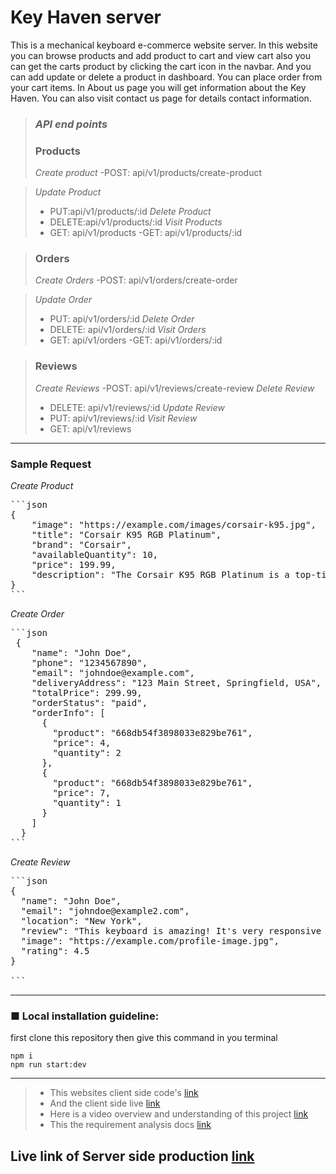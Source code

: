 # Key Haven server

This is a mechanical keyboard e-commerce website server. In this website you can browse products and add product to cart and view cart also you can get the carts product by clicking the cart icon in the navbar. And you can add update or delete a product in dashboard. You can place order from your cart items. In About us page you will get information about the Key Haven. You can also visit contact us page for details contact information.

> ### _API end points_
>
> ### Products
>
> _Create product_
> -POST: api/v1/products/create-product

> _Update Product_
>
> - PUT:api/v1/products/:id
>   _Delete Product_
> - DELETE:api/v1/products/:id
>   _Visit Products_
> - GET: api/v1/products
>   -GET: api/v1/products/:id

> ### Orders
>
> _Create Orders_
> -POST: api/v1/orders/create-order

> _Update Order_
>
> - PUT: api/v1/orders/:id
>   _Delete Order_
> - DELETE: api/v1/orders/:id
>   _Visit Orders_
> - GET: api/v1/orders
>   -GET: api/v1/orders/:id

> ### Reviews
>
> _Create Reviews_
> -POST: api/v1/reviews/create-review
> _Delete Review_
>
> - DELETE: api/v1/reviews/:id
>   _Update Review_
> - PUT: api/v1/reviews/:id
>   _Visit Review_
> - GET: api/v1/reviews

---

### Sample Request

_Create Product_

<pre>
```json
{
    "image": "https://example.com/images/corsair-k95.jpg",
    "title": "Corsair K95 RGB Platinum",
    "brand": "Corsair",
    "availableQuantity": 10,
    "price": 199.99,
    "description": "The Corsair K95 RGB Platinum is a top-tier mechanical keyboard featuring customizable RGB lighting and durable key switches."
}
```
</pre>

_Create Order_

<pre>
```json
 {
    "name": "John Doe",
    "phone": "1234567890",
    "email": "johndoe@example.com",
    "deliveryAddress": "123 Main Street, Springfield, USA",
    "totalPrice": 299.99,
    "orderStatus": "paid",
    "orderInfo": [
      {
        "product": "668db54f3898033e829be761",
        "price": 4,
        "quantity": 2
      },
      {
        "product": "668db54f3898033e829be761",
        "price": 7,
        "quantity": 1
      }
    ]
  }
```
</pre>

_Create Review_

<pre>
```json
{
  "name": "John Doe",
  "email": "johndoe@example2.com",
  "location": "New York",
  "review": "This keyboard is amazing! It's very responsive and comfortable to type on.",
  "image": "https://example.com/profile-image.jpg",
  "rating": 4.5
}

```
</pre>

---

### ■ Local installation guideline:

first clone this repository then give this command in you terminal

```language
npm i
npm run start:dev
```

---

> - This websites client side code's [link](https://github.com/nurullah91/key-haven-client)
> - And the client side live [link](https://key-haven-client.vercel.app)
> - Here is a video overview and understanding of this project [link](https://drive.google.com/file/d/1wxAXpqNmpt3GrNxejXavnyoY8Kf0lopQ/view?usp=sharing)
> - This the requirement analysis docs [link](https://docs.google.com/document/d/1y4R-T2vYN_qRIRny6NndESLZ8p7eph_zIL9x8yI-3Lc/edit?usp=sharing)

## Live link of Server side production [link](https://key-haven-server.vercel.app)
